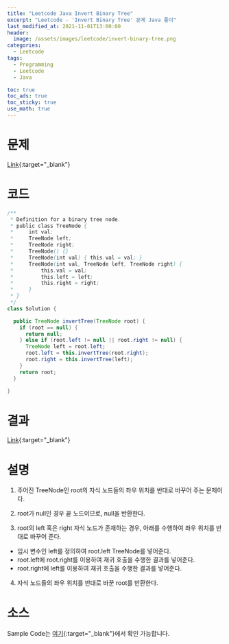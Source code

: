 ```yaml
---
title: "Leetcode Java Invert Binary Tree"
excerpt: "Leetcode - 'Invert Binary Tree' 문제 Java 풀이"
last_modified_at: 2021-11-01T13:00:00
header:
  image: /assets/images/leetcode/invert-binary-tree.png
categories:
  - Leetcode
tags:
  - Programming
  - Leetcode
  - Java

toc: true
toc_ads: true
toc_sticky: true
use_math: true
---
```

# 문제
[Link](https://leetcode.com/problems/invert-binary-tree/){:target="_blank"}

# 코드
```java
/**
 * Definition for a binary tree node.
 * public class TreeNode {
 *     int val;
 *     TreeNode left;
 *     TreeNode right;
 *     TreeNode() {}
 *     TreeNode(int val) { this.val = val; }
 *     TreeNode(int val, TreeNode left, TreeNode right) {
 *         this.val = val;
 *         this.left = left;
 *         this.right = right;
 *     }
 * }
 */
class Solution {

  public TreeNode invertTree(TreeNode root) {
    if (root == null) {
      return null;
    } else if (root.left != null || root.right != null) {
      TreeNode left = root.left;
      root.left = this.invertTree(root.right);
      root.right = this.invertTree(left);
    }
    return root;
  }

}
```

# 결과
[Link](https://leetcode.com/submissions/detail/580299155/){:target="_blank"}

# 설명
1. 주어진 TreeNode인 root의 자식 노드들의 좌우 위치를 반대로 바꾸어 주는 문제이다.

2. root가 null인 경우 끝 노드이므로, null을 반환한다.

3. root의 left 혹은 right 자식 노드가 존재하는 경우, 아래를 수행하여 좌우 위치를 반대로 바꾸어 준다.
- 임시 변수인 left를 정의하여 root.left TreeNode를 넣어준다.
- root.left에 root.right를 이용하여 재귀 호출을 수행한 결과를 넣어준다.
- root.right에 left를 이용하여 재귀 호출을 수행한 결과를 넣어준다.

4. 자식 노드들의 좌우 위치를 반대로 바꾼 root를 반환한다.

# 소스
Sample Code는 [여기](https://github.com/GracefulSoul/leetcode/blob/master/src/main/java/gracefulsoul/problems/InvertBinaryTree.java){:target="_blank"}에서 확인 가능합니다.